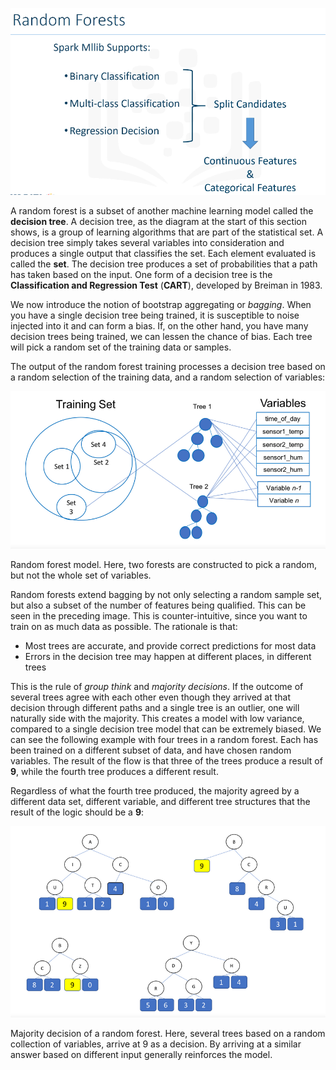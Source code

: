 ![](/assets/rf1.png)

A random forest is a subset of another machine learning model called the **decision tree**. A decision tree, as the diagram at the start of this section shows, is a group of learning algorithms that are part of the statistical set. A decision tree simply takes several variables into consideration and produces a single output that classifies the set. Each element evaluated is called the **set**. The decision tree produces a set of probabilities that a path has taken based on the input. One form of a decision tree is the **Classification and Regression Test** \(**CART**\), developed by Breiman in 1983.

We now introduce the notion of bootstrap aggregating or _bagging_. When you have a single decision tree being trained, it is susceptible to noise injected into it and can form a bias. If, on the other hand, you have many decision trees being trained, we can lessen the chance of bias. Each tree will pick a random set of the training data or samples.

The output of the random forest training processes a decision tree based on a random selection of the training data, and a random selection of variables:

![](/assets/rf2.png)

Random forest model. Here, two forests are constructed to pick a random, but not the whole set of variables.

Random forests extend bagging by not only selecting a random sample set, but also a subset of the number of features being qualified. This can be seen in the preceding image. This is counter-intuitive, since you want to train on as much data as possible. The rationale is that:

* Most trees are accurate, and provide correct predictions for most data
* Errors in the decision tree may happen at different places, in different trees

This is the rule of _group think_ and _majority decisions_. If the outcome of several trees agree with each other even though they arrived at that decision through different paths and a single tree is an outlier, one will naturally side with the majority. This creates a model with low variance, compared to a single decision tree model that can be extremely biased. We can see the following example with four trees in a random forest. Each has been trained on a different subset of data, and have chosen random variables. The result of the flow is that three of the trees produce a result of **9**, while the fourth tree produces a different result.

Regardless of what the fourth tree produced, the majority agreed by a different data set, different variable, and different tree structures that the result of the logic should be a **9**:

![](/assets/rf3.png)

Majority decision of a random forest. Here, several trees based on a random collection of variables, arrive at 9 as a decision. By arriving at a similar answer based on different input generally reinforces the model.

